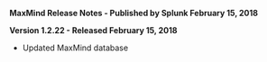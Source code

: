 **MaxMind Release Notes - Published by Splunk February 15, 2018**


**Version 1.2.22 - Released February 15, 2018**

* Updated MaxMind database
